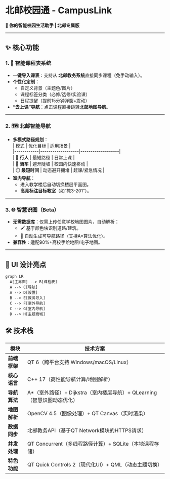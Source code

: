 # ​**​北邮校园通 - CampusLink​**​  
​**​📱 你的智能校园生活助手 | 北邮专属版​**​  

---

## ​**​✨ 核心功能​**​  

### ​**​1. 📅 智能课程表系统​**​  
- ​**​一键导入课表​**​：支持从 ​**​北邮教务系统​**​ 直接同步课程（免手动输入）。  
- ​**​个性化定制​**​：  
  - 自定义背景（主题色/图片）  
  - 课程标签分类（必修/选修/实验课）  
  - 日程提醒（提前15分钟弹窗+震动）  
- ​**​“去上课”导航​**​：点击课程直接跳转 ​**​北邮地图导航​**​。  

---

### ​**​2. 🗺️ 北邮智能导航​**​  
- ​**​多模式路径规划​**​：  
  | 模式       | 优化目标          | 适用场景          |  
  |------------|-------------------|-------------------|  
  | 🚶 ​**​行人​**​  | 最短路径          | 日常上课          |  
  | 🚴 ​**​骑车​**​  | 避开陡坡          | 校园内快速移动    |  
  | ⏱️ ​**​最短时间​**​ | 动态避开拥堵      | 赶课/紧急情况     |  
- ​**​室内导航​**​：  
  - 进入教学楼后自动切换楼层平面图。  
  - ​**​高亮标注目标教室​**​（如“教3-201”）。  

---

### ​**​3. 🌐 智慧识图（Beta）​**​  
- ​**​无需数据库​**​：仅需上传任意学校地图图片，自动解析：  
  - 🖌️ 基于颜色块识别道路/建筑。  
  - 🧩 自动生成可导航路径（支持A*算法优化）。  
- ​**​兼容性​**​：适配90%+高校手绘地图/电子地图。  

---

## ​**​🎨 UI 设计亮点​**​  
```mermaid  
graph LR  
  A[主界面] --> B[课程表]  
  A --> C[导航]  
  A --> D[设置]  
  B --> E[教务导入]  
  C --> F[室外导航]  
  C --> G[室内导航]  
  D --> H[主题商城]
```
## ​**​🛠️ 技术栈​**​  
| 模块            | 技术方案                                                                 |
|-----------------|--------------------------------------------------------------------------|
| ​**​前端框架​**​    | QT 6（跨平台支持 Windows/macOS/Linux）                                    |
| ​**​核心语言​**​    | C++ 17（高性能导航计算/地图解析）                                        |
| ​**​导航算法​**​    | A*（室外路径）+ Dijkstra（室内楼层导航）+ QLearning（智慧识图动态优化） |
| ​**​地图解析​**​    | OpenCV 4.5（图像处理）+ QT Canvas（实时渲染）                           |
| ​**​数据同步​**​    | 北邮教务API（基于QT Network模块的HTTPS请求）                             |
| ​**​并发处理​**​    | QT Concurrent（多线程路径计算）+ SQLite（本地课程存储）                 |
| ​**​特色功能​**​    | QT Quick Controls 2（现代化UI）+ QML（动态主题切换）                   |
